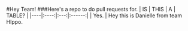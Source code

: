 #Hey Team! 
###Here's a repo to do pull requests for. 
| IS | THIS | A   | TABLE? |
|----|:----:|:---:|:------:|
| Yes.                     |
Hey this is Danielle from team HIppo.
